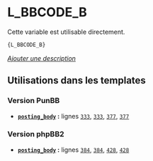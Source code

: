 # L_BBCODE_B


Cette variable est utilisable directement.

```html
{L_BBCODE_B}
```

[*Ajouter une description*](https://fa-tvars.appspot.com/var/L_BBCODE_B)

## Utilisations dans les templates

### Version PunBB
* __[`posting_body`](../tpl/var/punbb/posting_body.md#readme) :__ lignes [`333`](../tpl/src/punbb/posting_body.tpl#L333), [`333`](../tpl/src/punbb/posting_body.tpl#L333), [`377`](../tpl/src/punbb/posting_body.tpl#L377), [`377`](../tpl/src/punbb/posting_body.tpl#L377)

### Version phpBB2
* __[`posting_body`](../tpl/var/subsilver/posting_body.md#readme) :__ lignes [`384`](../tpl/src/subsilver/posting_body.tpl#L384), [`384`](../tpl/src/subsilver/posting_body.tpl#L384), [`428`](../tpl/src/subsilver/posting_body.tpl#L428), [`428`](../tpl/src/subsilver/posting_body.tpl#L428)